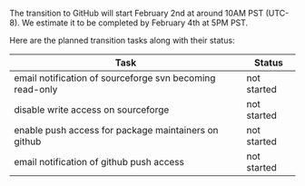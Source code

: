 
The transition to GitHub will start February 2nd at around 10AM PST
(UTC-8). We estimate it to be completed by February 4th at 5PM PST.

Here are the planned transition tasks along with their status:

| Task | Status |
| ---- | ------ |
| email notification of sourceforge svn becoming read-only | not started |
| disable write access on sourceforge | not started |
| enable push access for package maintainers on github | not started |
| email notification of github push access | not started |
